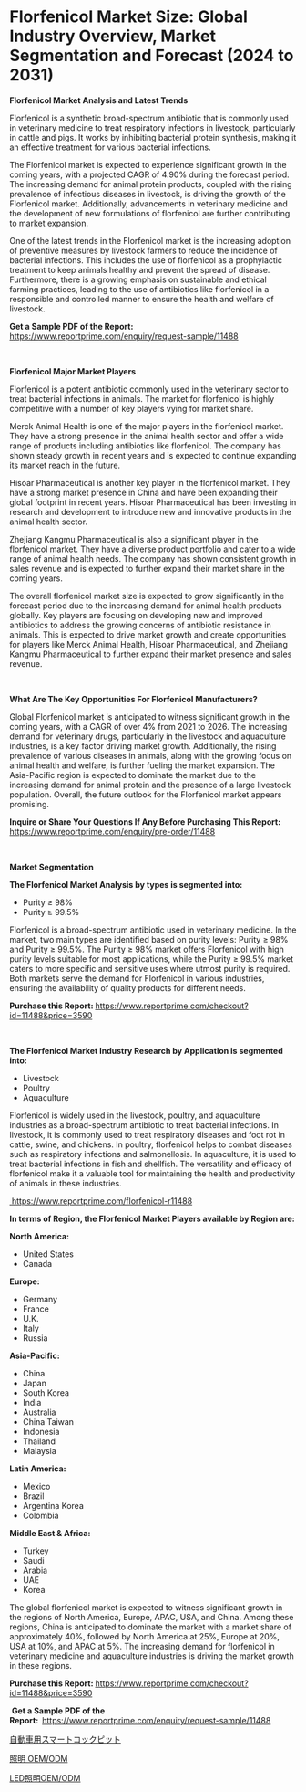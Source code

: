 <p><h1>Florfenicol Market Size: Global Industry Overview, Market Segmentation and Forecast (2024 to 2031)</h1></p><p><strong>Florfenicol Market Analysis and Latest Trends</strong></p>
<p><p>Florfenicol is a synthetic broad-spectrum antibiotic that is commonly used in veterinary medicine to treat respiratory infections in livestock, particularly in cattle and pigs. It works by inhibiting bacterial protein synthesis, making it an effective treatment for various bacterial infections.</p><p>The Florfenicol market is expected to experience significant growth in the coming years, with a projected CAGR of 4.90% during the forecast period. The increasing demand for animal protein products, coupled with the rising prevalence of infectious diseases in livestock, is driving the growth of the Florfenicol market. Additionally, advancements in veterinary medicine and the development of new formulations of florfenicol are further contributing to market expansion.</p><p>One of the latest trends in the Florfenicol market is the increasing adoption of preventive measures by livestock farmers to reduce the incidence of bacterial infections. This includes the use of florfenicol as a prophylactic treatment to keep animals healthy and prevent the spread of disease. Furthermore, there is a growing emphasis on sustainable and ethical farming practices, leading to the use of antibiotics like florfenicol in a responsible and controlled manner to ensure the health and welfare of livestock.</p></p>
<p><strong>Get a Sample PDF of the Report:&nbsp;</strong> <a href="https://www.reportprime.com/enquiry/request-sample/11488">https://www.reportprime.com/enquiry/request-sample/11488</a></p>
<p>&nbsp;</p>
<p><strong>Florfenicol Major Market Players</strong></p>
<p><p>Florfenicol is a potent antibiotic commonly used in the veterinary sector to treat bacterial infections in animals. The market for florfenicol is highly competitive with a number of key players vying for market share.</p><p>Merck Animal Health is one of the major players in the florfenicol market. They have a strong presence in the animal health sector and offer a wide range of products including antibiotics like florfenicol. The company has shown steady growth in recent years and is expected to continue expanding its market reach in the future.</p><p>Hisoar Pharmaceutical is another key player in the florfenicol market. They have a strong market presence in China and have been expanding their global footprint in recent years. Hisoar Pharmaceutical has been investing in research and development to introduce new and innovative products in the animal health sector.</p><p>Zhejiang Kangmu Pharmaceutical is also a significant player in the florfenicol market. They have a diverse product portfolio and cater to a wide range of animal health needs. The company has shown consistent growth in sales revenue and is expected to further expand their market share in the coming years.</p><p>The overall florfenicol market size is expected to grow significantly in the forecast period due to the increasing demand for animal health products globally. Key players are focusing on developing new and improved antibiotics to address the growing concerns of antibiotic resistance in animals. This is expected to drive market growth and create opportunities for players like Merck Animal Health, Hisoar Pharmaceutical, and Zhejiang Kangmu Pharmaceutical to further expand their market presence and sales revenue.</p></p>
<p>&nbsp;</p>
<p><strong>What Are The Key Opportunities For Florfenicol Manufacturers?</strong></p>
<p><p>Global Florfenicol market is anticipated to witness significant growth in the coming years, with a CAGR of over 4% from 2021 to 2026. The increasing demand for veterinary drugs, particularly in the livestock and aquaculture industries, is a key factor driving market growth. Additionally, the rising prevalence of various diseases in animals, along with the growing focus on animal health and welfare, is further fueling the market expansion. The Asia-Pacific region is expected to dominate the market due to the increasing demand for animal protein and the presence of a large livestock population. Overall, the future outlook for the Florfenicol market appears promising.</p></p>
<p><strong>Inquire or Share Your Questions If Any Before Purchasing This Report:</strong> <a href="https://www.reportprime.com/enquiry/pre-order/11488">https://www.reportprime.com/enquiry/pre-order/11488</a></p>
<p>&nbsp;</p>
<p><strong>Market Segmentation</strong></p>
<p><strong>The Florfenicol Market Analysis by types is segmented into:</strong></p>
<p><ul><li>Purity ≥ 98%</li><li>Purity ≥ 99.5%</li></ul></p>
<p><p>Florfenicol is a broad-spectrum antibiotic used in veterinary medicine. In the market, two main types are identified based on purity levels: Purity ≥ 98% and Purity ≥ 99.5%. The Purity ≥ 98% market offers Florfenicol with high purity levels suitable for most applications, while the Purity ≥ 99.5% market caters to more specific and sensitive uses where utmost purity is required. Both markets serve the demand for Florfenicol in various industries, ensuring the availability of quality products for different needs.</p></p>
<p><strong>Purchase this Report:&nbsp;</strong><a href="https://www.reportprime.com/checkout?id=11488&price=3590">https://www.reportprime.com/checkout?id=11488&price=3590</a></p>
<p>&nbsp;</p>
<p><strong>The Florfenicol Market Industry Research by Application is segmented into:</strong></p>
<p><ul><li>Livestock</li><li>Poultry</li><li>Aquaculture</li></ul></p>
<p><p>Florfenicol is widely used in the livestock, poultry, and aquaculture industries as a broad-spectrum antibiotic to treat bacterial infections. In livestock, it is commonly used to treat respiratory diseases and foot rot in cattle, swine, and chickens. In poultry, florfenicol helps to combat diseases such as respiratory infections and salmonellosis. In aquaculture, it is used to treat bacterial infections in fish and shellfish. The versatility and efficacy of florfenicol make it a valuable tool for maintaining the health and productivity of animals in these industries.</p></p>
<p><a href="https://www.reportprime.com/florfenicol-r11488">&nbsp;https://www.reportprime.com/florfenicol-r11488</a></p>
<p><strong>In terms of Region, the Florfenicol Market Players available by Region are:</strong></p>
<p>
    <p> <strong> North America: </strong>
        <ul>
            <li>United States</li>
            <li>Canada</li>
        </ul>
        </p> 
    <p> <strong> Europe: </strong>
        <ul>
            <li>Germany</li>
            <li>France</li>
            <li>U.K.</li>
            <li>Italy</li>
            <li>Russia</li>
        </ul>
        </p> 
    <p> <strong> Asia-Pacific: </strong>
        <ul>
            <li>China</li>
            <li>Japan</li>
            <li>South Korea</li>
            <li>India</li>
            <li>Australia</li>
            <li>China Taiwan</li>
            <li>Indonesia</li>
            <li>Thailand</li>
            <li>Malaysia</li>
        </ul>
        </p> 
    <p> <strong> Latin America: </strong>
        <ul>
            <li>Mexico</li>
            <li>Brazil</li>
            <li>Argentina Korea</li>
            <li>Colombia</li>
        </ul>
        </p> 
    <p> <strong> Middle East & Africa: </strong>
        <ul>
            <li>Turkey</li>
            <li>Saudi</li>
            <li>Arabia</li>
            <li>UAE</li>
            <li>Korea</li>
        </ul>
    </p>
    </p>
<p><p>The global florfenicol market is expected to witness significant growth in the regions of North America, Europe, APAC, USA, and China. Among these regions, China is anticipated to dominate the market with a market share of approximately 40%, followed by North America at 25%, Europe at 20%, USA at 10%, and APAC at 5%. The increasing demand for florfenicol in veterinary medicine and aquaculture industries is driving the market growth in these regions.</p></p>
<p><strong>Purchase this Report: </strong><a href="https://www.reportprime.com/checkout?id=11488&price=3590">https://www.reportprime.com/checkout?id=11488&price=3590</a></p>
<p>&nbsp;<strong>Get a Sample PDF of the Report:&nbsp;&nbsp;</strong><a href="https://www.reportprime.com/enquiry/request-sample/11488">https://www.reportprime.com/enquiry/request-sample/11488</a></p>
<p><strong></strong></p>
<p><p><a href="https://github.com/decker5351/Market-Research-Report-List-1/blob/main/984569982886.md">自動車用スマートコックピット</a></p><p><a href="https://github.com/tubbs463/Market-Research-Report-List-1/blob/main/515301482887.md">照明 OEM/ODM</a></p><p><a href="https://github.com/LeoraEber/Market-Research-Report-List-1/blob/main/721905782888.md">LED照明OEM/ODM</a></p></p>